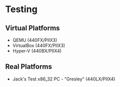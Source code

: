 # Testing

## Virtual Platforms

  * QEMU (440FX/PIIX3)
  * VirtualBox (440FX/PIIX3)
  * Hyper-V (440BX/PIIX4) 

## Real Platforms

  * Jack's Test x86_32 PC - "Gresley" (440LX/PIIX4)
